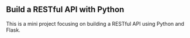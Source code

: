 ## Build a RESTful API with Python

This is a mini project focusing on building a RESTful API using Python and Flask.
